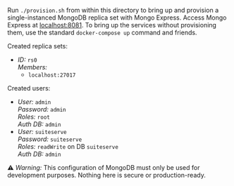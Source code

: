 Run `./provision.sh` from within this directory to bring up and provision a single-instanced MongoDB replica set with Mongo Express. Access Mongo Express at [localhost:8081](http://localhost:8081). To bring up the services without provisioning them, use the standard `docker-compose up` command and friends.

Created replica sets:
- *ID:* `rs0`  
  *Members:*
  - `localhost:27017`

Created users:
- *User:* `admin`  
  *Password:* `admin`  
  *Roles:* `root`  
  *Auth DB:* `admin`
- *User:* `suiteserve`  
  *Password:* `suiteserve`  
  *Roles:* `readWrite` on DB `suiteserve`  
  *Auth DB:* `admin`

⚠️ *Warning:* This configuration of MongoDB must only be used for development purposes. Nothing here is secure or production-ready.
